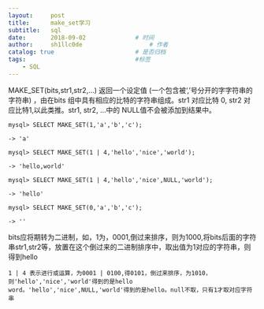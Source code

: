 ```yaml
---
layout:     post
title:      make_set学习
subtitle:   sql
date:       2018-09-02 				# 时间
author:     sh1llc0de					# 作者
catalog: true 						# 是否归档
tags:								#标签
    - SQL
---
```


MAKE_SET(bits,str1,str2,...)
返回一个设定值 (一个包含被‘,’号分开的字字符串的字符串) ，由在bits 组中具有相应的比特的字符串组成。str1 对应比特 0, str2 对应比特1,以此类推。str1, str2, ...中的 NULL值不会被添加到结果中。

```mysql
mysql> SELECT MAKE_SET(1,'a','b','c');

-> 'a'

mysql> SELECT MAKE_SET(1 | 4,'hello','nice','world');

-> 'hello,world'

mysql> SELECT MAKE_SET(1 | 4,'hello','nice',NULL,'world');

-> 'hello'

mysql> SELECT MAKE_SET(0,'a','b','c');

-> ''
```

bits应将期转为二进制，如，1为，0001,倒过来排序，则为1000,将bits后面的字符串str1,str2等，放置在这个倒过来的二进制排序中，取出值为1对应的字符串，则得到hello

```
1 | 4 表示进行或运算，为0001 | 0100,得0101，倒过来排序，为1010，则'hello','nice','world'得到的是hello word。'hello','nice',NULL,'world'得到的是hello。null不取，只有1才取对应字符串
```

